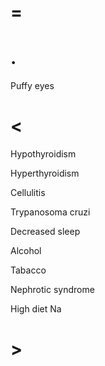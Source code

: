 # =

# .

Puffy eyes

# <

Hypothyroidism

Hyperthyroidism

Cellulitis

Trypanosoma cruzi

Decreased sleep

Alcohol

Tabacco

Nephrotic syndrome

High diet Na

# >
